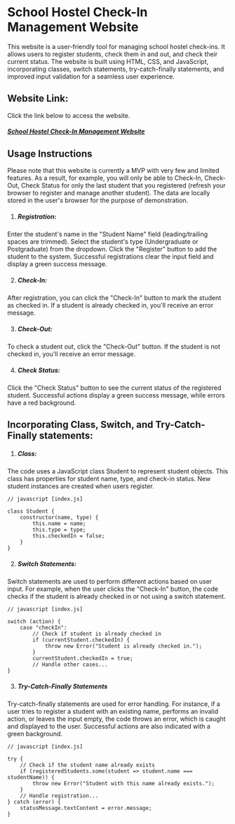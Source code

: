 # School Hostel Check-In Management Website
This website is a user-friendly tool for managing school hostel check-ins. It allows users to register students, check them in and out, and check their current status. The website is built using HTML, CSS, and JavaScript, incorporating classes, switch statements, try-catch-finally statements, and improved input validation for a seamless user experience.

## Website Link:
Click the link below to access the website.

##### <a href="https://wumidev-hostel-check-in-app.netlify.app" target="_blank">School Hostel Check-In Management Website</a>


## Usage Instructions

Please note that this website is currently a MVP with very few and limited features. As a result, for example, you will only be able to Check-In, Check-Out, Check Status for only the last student that you registered (refresh your browser to register and manage another student). The data are locally stored in the user's browser for the purpose of demonstration. 

1. ##### Registration:

Enter the student's name in the "Student Name" field (leading/trailing spaces are trimmed).
Select the student's type (Undergraduate or Postgraduate) from the dropdown.
Click the "Register" button to add the student to the system.
Successful registrations clear the input field and display a green success message.

2. ##### Check-In:

After registration, you can click the "Check-In" button to mark the student as checked in.
If a student is already checked in, you'll receive an error message.

3. ##### Check-Out:

To check a student out, click the "Check-Out" button.
If the student is not checked in, you'll receive an error message.

4. ##### Check Status:

Click the "Check Status" button to see the current status of the registered student.
Successful actions display a green success message, while errors have a red background.

## Incorporating Class, Switch, and Try-Catch-Finally statements:

1. ##### Class:

The code uses a JavaScript class Student to represent student objects. This class has properties for student name, type, and check-in status. New student instances are created when users register.

```
// javascript [index.js]

class Student {
    constructor(name, type) {
        this.name = name;
        this.type = type;
        this.checkedIn = false;
    }
}
```

2. ##### Switch Statements:

Switch statements are used to perform different actions based on user input. For example, when the user clicks the "Check-In" button, the code checks if the student is already checked in or not using a switch statement.

```
// javascript [index.js]

switch (action) {
    case "checkIn":
        // Check if student is already checked in
        if (currentStudent.checkedIn) {
            throw new Error("Student is already checked in.");
        }
        currentStudent.checkedIn = true;
        // Handle other cases...
}
```

3. ##### Try-Catch-Finally Statements
Try-catch-finally statements are used for error handling. For instance, if a user tries to register a student with an existing name, performs an invalid action, or leaves the input empty, the code throws an error, which is caught and displayed to the user. Successful actions are also indicated with a green background.

```
// javascript [index.js]

try {
    // Check if the student name already exists
    if (registeredStudents.some(student => student.name === studentName)) {
        throw new Error("Student with this name already exists.");
    }
    // Handle registration...
} catch (error) {
    statusMessage.textContent = error.message;
}

```
